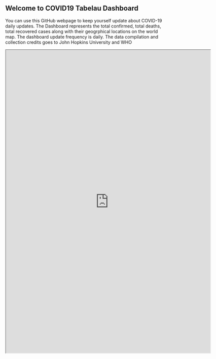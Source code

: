 ## Welcome to COVID19 Tabelau Dashboard

You can use this GitHub webpage to keep yourself update about COVID-19 daily updates. The Dashboard represents the total confirmed, total deaths, total recovered cases along with their geogrphical locations on the world map. The dashboard update frequency is daily. The data compilation and collection credits goes to John Hopkins University and WHO

<iframe src="https://public.tableau.com/profile/ameya.agavekar8645#!/vizhome/CoronavirusCOVID-19GlobalCases/Dashboard1?:showVizHome=no&:embed=true" width="645" height="955"></iframe>
